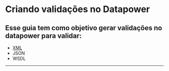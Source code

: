 # Criando validações no Datapower

## Esse guia tem como objetivo gerar validações no datapower para validar: 
 - [XML](https://github.com/dbatista/datapower/blob/main/Document%20Validation/XML/ValidacaoXML.md)
 - JSON 
 - WSDL

---


